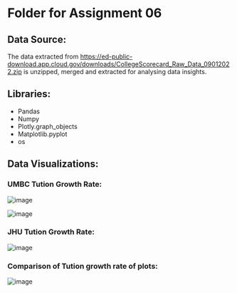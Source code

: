 # Folder for Assignment 06

## Data Source:
   The data extracted from  https://ed-public-download.app.cloud.gov/downloads/CollegeScorecard_Raw_Data_09012022.zip is unzipped, merged and extracted for analysing data insights.
   
## Libraries:
* Pandas 
* Numpy 
* Plotly.graph_objects 
* Matplotlib.pyplot 
* os

## Data Visualizations:

### UMBC Tution Growth Rate:
![image](https://user-images.githubusercontent.com/112648901/194765795-ed8d74f7-5fcd-4cf3-b924-4242b645740f.png)

![image](https://user-images.githubusercontent.com/112648901/194765810-4a886c91-93d4-48a4-8b05-0bffd89507e3.png)


### JHU Tution Growth Rate:
![image](https://user-images.githubusercontent.com/112648901/194765730-91194601-4efd-43c8-ae74-075cba9a810b.png)

### Comparison of Tution growth rate of plots:
![image](https://user-images.githubusercontent.com/112648901/194765854-f107ef2b-9270-4d59-a119-bd33a1ef3448.png)

